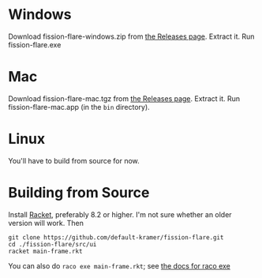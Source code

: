 # Windows
Download fission-flare-windows.zip from [the Releases page](https://github.com/default-kramer/fission-flare/releases).
Extract it.
Run fission-flare.exe

# Mac
Download fission-flare-mac.tgz from [the Releases page](https://github.com/default-kramer/fission-flare/releases).
Extract it.
Run fission-flare-mac.app (in the `bin` directory).

# Linux
You'll have to build from source for now.

# Building from Source
Install [Racket](https://racket-lang.org/), preferably 8.2 or higher.
I'm not sure whether an older version will work.
Then
```
git clone https://github.com/default-kramer/fission-flare.git
cd ./fission-flare/src/ui
racket main-frame.rkt
```
You can also do `raco exe main-frame.rkt`; see [the docs for raco exe](https://docs.racket-lang.org/raco/exe.html)
